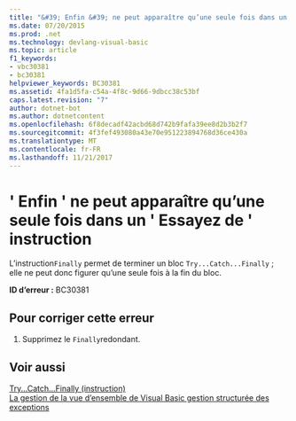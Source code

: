 ```yaml
---
title: "&#39; Enfin &#39; ne peut apparaître qu’une seule fois dans un &#39; Essayez de &#39; instruction"
ms.date: 07/20/2015
ms.prod: .net
ms.technology: devlang-visual-basic
ms.topic: article
f1_keywords:
- vbc30381
- bc30381
helpviewer_keywords: BC30381
ms.assetid: 4fa1d5fa-c54a-4f8c-9d66-9dbcc38c53bf
caps.latest.revision: "7"
author: dotnet-bot
ms.author: dotnetcontent
ms.openlocfilehash: 6f8decadf42acbd68d742b9fafa39ee8d2b3b2f7
ms.sourcegitcommit: 4f3fef493080a43e70e951223894768d36ce430a
ms.translationtype: MT
ms.contentlocale: fr-FR
ms.lasthandoff: 11/21/2017
---
```

# <a name="39finally39-can-only-appear-once-in-a-39try39-statement"></a>&#39; Enfin &#39; ne peut apparaître qu’une seule fois dans un &#39; Essayez de &#39; instruction
L’instruction`Finally` permet de terminer un bloc `Try...Catch...Finally` ; elle ne peut donc figurer qu’une seule fois à la fin du bloc.  
  
 **ID d’erreur :** BC30381  
  
## <a name="to-correct-this-error"></a>Pour corriger cette erreur  
  
1.  Supprimez le `Finally`redondant.  
  
## <a name="see-also"></a>Voir aussi  
 [Try...Catch...Finally (instruction)](../../visual-basic/language-reference/statements/try-catch-finally-statement.md)  
 [La gestion de la vue d’ensemble de Visual Basic gestion structurée des exceptions](http://msdn.microsoft.com/en-us/bb81af80-a735-4873-9711-6151a48e418a)
